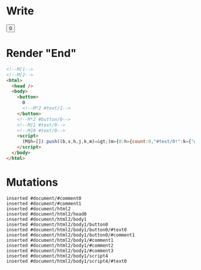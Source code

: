 # Write
  <!M[1><!M[2><button>0<!M*2 #text/1></button><!M*2 #button/0><!M]1 #text/0><!M]0 #text/0><script>(M$h=[]).push((b,s,h,j,k,m)=>(m={0:h={count:0,"#text/0!":k={"#text/0!":j={}},"#text/0(":b("packages/translator-tags/src/__tests__/fixtures/basic-nested-scope-dynamic-tag/components/child.marko")},1:k,2:j,$global:{}},j._=h,m),[2,"packages/translator-tags/src/__tests__/fixtures/basic-nested-scope-dynamic-tag/template.marko_1_count",2,"packages/translator-tags/src/__tests__/fixtures/basic-nested-scope-dynamic-tag/template.marko_1_count/subscriber",])</script>


# Render "End"
```html
<!--M[1-->
<!--M[2-->
<html>
  <head />
  <body>
    <button>
      0
      <!--M*2 #text/1-->
    </button>
    <!--M*2 #button/0-->
    <!--M]1 #text/0-->
    <!--M]0 #text/0-->
    <script>
      (M$h=[]).push((b,s,h,j,k,m)=&gt;(m={0:h={count:0,"#text/0!":k={"#text/0!":j={}},"#text/0(":b("packages/translator-tags/src/__tests__/fixtures/basic-nested-scope-dynamic-tag/components/child.marko")},1:k,2:j,$global:{}},j._=h,m),[2,"packages/translator-tags/src/__tests__/fixtures/basic-nested-scope-dynamic-tag/template.marko_1_count",2,"packages/translator-tags/src/__tests__/fixtures/basic-nested-scope-dynamic-tag/template.marko_1_count/subscriber",])
    </script>
  </body>
</html>
```

# Mutations
```
inserted #document/#comment0
inserted #document/#comment1
inserted #document/html2
inserted #document/html2/head0
inserted #document/html2/body1
inserted #document/html2/body1/button0
inserted #document/html2/body1/button0/#text0
inserted #document/html2/body1/button0/#comment1
inserted #document/html2/body1/#comment1
inserted #document/html2/body1/#comment2
inserted #document/html2/body1/#comment3
inserted #document/html2/body1/script4
inserted #document/html2/body1/script4/#text0
```
